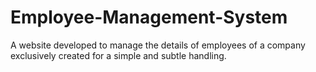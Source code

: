 # Employee-Management-System

A website developed to manage the details of employees of a company exclusively created for a simple and subtle handling.
